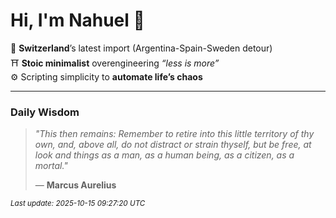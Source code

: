 # Hi, I'm Nahuel :tiger:

📍 **Switzerland**’s latest import (Argentina-Spain-Sweden detour)  
⛩️ **Stoic minimalist** overengineering *“less is more”*  
⚙️ Scripting simplicity to **automate life’s chaos**

---

### Daily Wisdom
> _"This then remains: Remember to retire into this little territory of thy own, and, above all, do not distract or strain thyself, but be free, at look and things as a man, as a human being, as a citizen, as a mortal."_  
>
> — **Marcus Aurelius**

<sub>*Last update: 2025-10-15 09:27:20 UTC*</sub>

